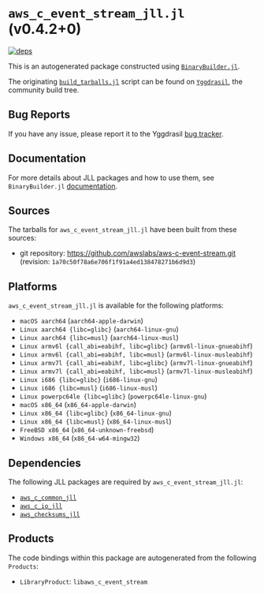 # `aws_c_event_stream_jll.jl` (v0.4.2+0)

[![deps](https://juliahub.com/docs/aws_c_event_stream_jll/deps.svg)](https://juliahub.com/ui/Packages/aws_c_event_stream_jll/bWUo1?page=2)

This is an autogenerated package constructed using [`BinaryBuilder.jl`](https://github.com/JuliaPackaging/BinaryBuilder.jl).

The originating [`build_tarballs.jl`](https://github.com/JuliaPackaging/Yggdrasil/blob/45a052953b65bfa39343a33e47716c8e5410670f/A/aws_c_event_stream/build_tarballs.jl) script can be found on [`Yggdrasil`](https://github.com/JuliaPackaging/Yggdrasil/), the community build tree.

## Bug Reports

If you have any issue, please report it to the Yggdrasil [bug tracker](https://github.com/JuliaPackaging/Yggdrasil/issues).

## Documentation

For more details about JLL packages and how to use them, see `BinaryBuilder.jl` [documentation](https://docs.binarybuilder.org/stable/jll/).

## Sources

The tarballs for `aws_c_event_stream_jll.jl` have been built from these sources:

* git repository: https://github.com/awslabs/aws-c-event-stream.git (revision: `1a70c50f78a6e706f1f91a4ed138478271b6d9d3`)

## Platforms

`aws_c_event_stream_jll.jl` is available for the following platforms:

* `macOS aarch64` (`aarch64-apple-darwin`)
* `Linux aarch64 {libc=glibc}` (`aarch64-linux-gnu`)
* `Linux aarch64 {libc=musl}` (`aarch64-linux-musl`)
* `Linux armv6l {call_abi=eabihf, libc=glibc}` (`armv6l-linux-gnueabihf`)
* `Linux armv6l {call_abi=eabihf, libc=musl}` (`armv6l-linux-musleabihf`)
* `Linux armv7l {call_abi=eabihf, libc=glibc}` (`armv7l-linux-gnueabihf`)
* `Linux armv7l {call_abi=eabihf, libc=musl}` (`armv7l-linux-musleabihf`)
* `Linux i686 {libc=glibc}` (`i686-linux-gnu`)
* `Linux i686 {libc=musl}` (`i686-linux-musl`)
* `Linux powerpc64le {libc=glibc}` (`powerpc64le-linux-gnu`)
* `macOS x86_64` (`x86_64-apple-darwin`)
* `Linux x86_64 {libc=glibc}` (`x86_64-linux-gnu`)
* `Linux x86_64 {libc=musl}` (`x86_64-linux-musl`)
* `FreeBSD x86_64` (`x86_64-unknown-freebsd`)
* `Windows x86_64` (`x86_64-w64-mingw32`)

## Dependencies

The following JLL packages are required by `aws_c_event_stream_jll.jl`:

* [`aws_c_common_jll`](https://github.com/JuliaBinaryWrappers/aws_c_common_jll.jl)
* [`aws_c_io_jll`](https://github.com/JuliaBinaryWrappers/aws_c_io_jll.jl)
* [`aws_checksums_jll`](https://github.com/JuliaBinaryWrappers/aws_checksums_jll.jl)

## Products

The code bindings within this package are autogenerated from the following `Products`:

* `LibraryProduct`: `libaws_c_event_stream`
